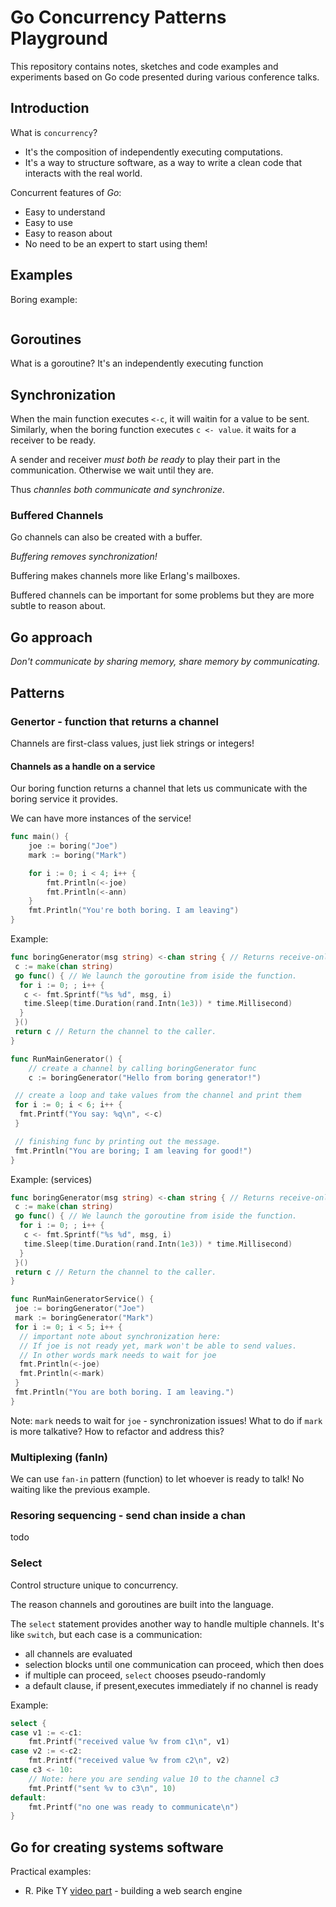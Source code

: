 # Go Concurrency Patterns Playground

This repository contains notes, sketches and code examples and experiments based on Go code presented during various conference talks.

## Introduction

What is `concurrency`?

- It's the composition of independently executing computations.
- It's a way to structure software, as a way to write a clean code that interacts with the real world.

Concurrent features of *Go*:

- Easy to understand
- Easy to use
- Easy to reason about
- No need to be an expert to start using them!

## Examples

Boring example:

```go

```

## Goroutines

What is a goroutine? It's an independently executing function

## Synchronization

When the main function executes `<-c`, it will waitin for a value to be sent.
Similarly, when the boring function executes `c <- value`. it waits for a receiver to be ready.

A sender and receiver *must both be ready* to play their part in the communication. Otherwise we wait until they are.

Thus *channles both communicate and synchronize*.

### Buffered Channels

Go channels can also be created with a buffer.

*Buffering removes synchronization!*

Buffering makes channels more like Erlang's mailboxes.

Buffered channels can be important for some problems but they are more subtle to reason about.

## Go approach

*Don't communicate by sharing memory, share memory by communicating.*

## Patterns

### Genertor - function that returns a channel

Channels are first-class values, just liek strings or integers!

#### Channels as a handle on a service

Our boring function returns a channel that lets us communicate with the boring service it provides.

We can have more instances of the service!

```go
func main() {
    joe := boring("Joe")
    mark := boring("Mark")

    for i := 0; i < 4; i++ {
        fmt.Println(<-joe)
        fmt.Println(<-ann)
    }
    fmt.Println("You're both boring. I am leaving")
}
```

Example:

```go
func boringGenerator(msg string) <-chan string { // Returns receive-only channel of strings.
 c := make(chan string)
 go func() { // We launch the goroutine from iside the function.
  for i := 0; ; i++ {
   c <- fmt.Sprintf("%s %d", msg, i)
   time.Sleep(time.Duration(rand.Intn(1e3)) * time.Millisecond)
  }
 }()
 return c // Return the channel to the caller.
}

func RunMainGenerator() {
    // create a channel by calling boringGenerator func
    c := boringGenerator("Hello from boring generator!")

 // create a loop and take values from the channel and print them
 for i := 0; i < 6; i++ {
  fmt.Printf("You say: %q\n", <-c)
 }

 // finishing func by printing out the message.
 fmt.Println("You are boring; I am leaving for good!")
}
```

Example: (services)

```go
func boringGenerator(msg string) <-chan string { // Returns receive-only channel of strings.
 c := make(chan string)
 go func() { // We launch the goroutine from iside the function.
  for i := 0; ; i++ {
   c <- fmt.Sprintf("%s %d", msg, i)
   time.Sleep(time.Duration(rand.Intn(1e3)) * time.Millisecond)
  }
 }()
 return c // Return the channel to the caller.
}

func RunMainGeneratorService() {
 joe := boringGenerator("Joe")
 mark := boringGenerator("Mark")
 for i := 0; i < 5; i++ {
  // important note about synchronization here:
  // If joe is not ready yet, mark won't be able to send values.
  // In other words mark needs to wait for joe
  fmt.Println(<-joe)
  fmt.Println(<-mark)
 }
 fmt.Println("You are both boring. I am leaving.")
}
```

Note: `mark` needs to wait for `joe` - synchronization issues! What to do if `mark` is more talkative? How to refactor and address this?

### Multiplexing (fanIn)

We can use `fan-in` pattern (function) to let whoever is ready to talk! No waiting like the previous example.

### Resoring sequencing - send chan inside a chan

todo

### Select

Control structure unique to concurrency.

The reason channels and goroutines are built into the language.

The `select` statement provides another way to handle multiple channels. It's like `switch`, but each case is a communication:

- all channels are evaluated
- selection blocks until one communication can proceed, which then does
- if multiple can proceed, `select` chooses pseudo-randomly
- a default clause, if present,executes immediately if no channel is ready

Example:

```go
select {
case v1 := <-c1:
    fmt.Printf("received value %v from c1\n", v1)
case v2 := <-c2:
    fmt.Printf("received value %v from c2\n", v2)
case c3 <- 10:
    // Note: here you are sending value 10 to the channel c3
    fmt.Printf("sent %v to c3\n", 10)
default:
    fmt.Printf("no one was ready to communicate\n")
}
```

## Go for creating systems software

Practical examples:

- R. Pike TY [video part](https://youtu.be/f6kdp27TYZs?t=1680) - building a web search engine

